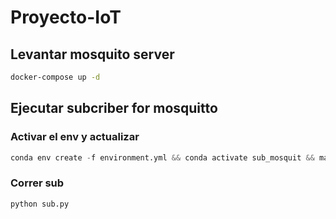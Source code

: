 # Proyecto-IoT

## Levantar mosquito server
```bash
docker-compose up -d
```
## Ejecutar subcriber for mosquitto

### Activar el env y actualizar
```python
conda env create -f environment.yml && conda activate sub_mosquit && make pip-tools 
```

### Correr sub

```python
python sub.py
```